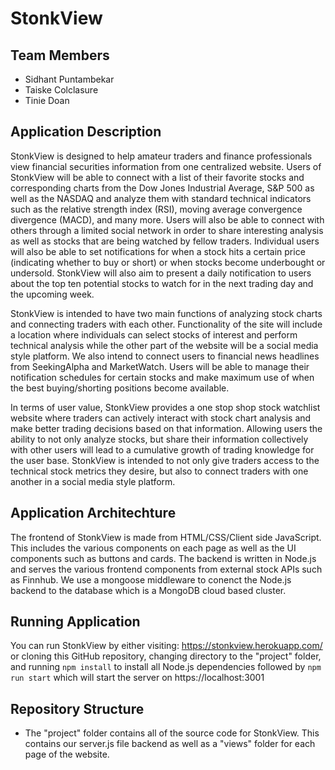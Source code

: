 # StonkView

## Team Members
- Sidhant Puntambekar 
- Taiske Colclasure
- Tinie Doan

## Application Description

StonkView is designed to help amateur traders and finance professionals view financial securities information from one centralized website. Users of StonkView will be able to connect with a list of their favorite stocks and corresponding charts from the Dow Jones Industrial Average, S&P 500 as well as the NASDAQ and analyze them with standard technical indicators such as the relative strength index (RSI), moving average convergence divergence (MACD), and many more. Users will also be able to connect with others through a limited social network in order to share interesting analysis as well as stocks that are being watched by fellow traders. Individual users will also be able to set notifications for when a stock hits a certain price (indicating whether to buy or short) or when stocks become underbought or undersold. StonkView will also aim to present a daily notification to users about the top ten potential stocks to watch for in the next trading day and the upcoming week. 

StonkView is intended to have two main functions of analyzing stock charts and connecting traders with each other. Functionality of the site will include a location where individuals can select stocks of interest and perform technical analysis while the other part of the website will be a social media style platform. We also intend to connect users to financial news headlines from SeekingAlpha and MarketWatch. Users will be able to manage their notification schedules for certain stocks and make maximum use of when the best buying/shorting positions become available. 

In terms of user value, StonkView provides a one stop shop stock watchlist website where traders can actively interact with stock chart analysis and make better trading decisions based on that information. Allowing users the ability to not only analyze stocks, but share their information collectively with other users will lead to a cumulative growth of trading knowledge for the user base. StonkView is intended to not only give traders access to the technical stock metrics they desire, but also to connect traders with one another in a social media style platform. 

## Application Architechture

The frontend of StonkView is made from HTML/CSS/Client side JavaScript. This includes the various components on each page as well as the UI components such as buttons and cards. The backend is written in Node.js and serves the various frontend components from external stock APIs such as Finnhub. We use a mongoose middleware to conenct the Node.js backend to the database which is a MongoDB cloud based cluster. 

## Running Application

You can run StonkView by either visiting: https://stonkview.herokuapp.com/ 
or cloning this GitHub repository, changing directory to the "project" folder, and running ```npm install``` to install all Node.js dependencies followed by ```npm run start``` which will start the server on https://localhost:3001

## Repository Structure
  * The "project" folder contains all of the source code for StonkView. This contains our server.js file backend as well as a "views" folder for each page of the website.   

